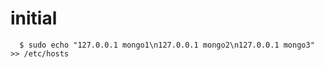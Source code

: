 # initial

```
  $ sudo echo "127.0.0.1 mongo1\n127.0.0.1 mongo2\n127.0.0.1 mongo3" >> /etc/hosts
```
